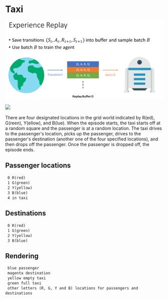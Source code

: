 # Taxi

![](https://github.com/y-ml-z/Taxi/blob/master/experience%20replay.PNG)


 
![](httpsgithub.comy-ml-zTaxiblobmasterexperience%20replay.PNG )

 There are four designated locations in the grid world indicated by R(ed), G(reen), Y(ellow), and B(lue). When the episode starts, the taxi starts off at a random square and the passenger is at a random location. The taxi drives to the passenger's location, picks up the passenger, drives to the passenger's destination (another one of the four specified locations), and then drops off the passenger. Once the passenger is dropped off, the episode ends.
    
    
   ## Passenger locations
     0 R(red)
     1 G(green)
     2 Y(yellow)
     3 B(blue)
     4 in taxi
    
   ## Destinations
     0 R(red)
     1 G(green)
     2 Y(yellow)
     3 B(blue)
    
    
 ## Rendering
     blue passenger
     magenta destination
     yellow empty taxi
     green full taxi
     other letters (R, G, Y and B) locations for passengers and destinations
